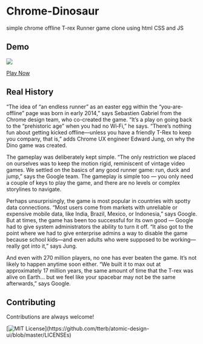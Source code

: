 
# Chrome-Dinosaur

simple chrome offline T-rex Runner game  clone using html CSS and JS



## Demo

![](http://officechai.com/wp-content/uploads/2018/09/Dino_non-birthday_version.gif)

 [Play Now]() 
## Real History

“The idea of “an endless runner” as an easter egg within the “you-are-offline” page was born in early 2014,” says Sebastien Gabriel from the Chrome design team, who co-created the game. “It’s a play on going back to the “prehistoric age” when you had no Wi‑Fi,” he says. “There’s nothing fun about getting kicked offline—unless you have a friendly T-Rex to keep you company, that is,” adds Chrome UX engineer Edward Jung, on why the Dino game was created.

The gameplay was deliberately kept simple. “The only restriction we placed on ourselves was to keep the motion rigid, reminiscent of vintage video games. We settled on the basics of any good runner game: run, duck and jump,” says the Google team. The gameplay is simple too — you only need a couple of keys to play the game, and there are no levels or complex storylines to navigate.

Perhaps unsurprisingly, the game is most popular in countries with spotty data connections. “Most users come from markets with unreliable or expensive mobile data, like India, Brazil, Mexico, or Indonesia,” says Google. But at times, the game has been too successful for its own good — Google had to give system administrators the ability to turn it off. “It also got to the point where we had to give enterprise admins a way to disable the game because school kids—and even adults who were supposed to be working—really got into it,” says Jung.

And even with 270 million players, no one has ever beaten the game. It’s not likely to happen anytime soon either. “We built it to max out at approximately 17 million years, the same amount of time that the T-rex was alive on Earth… but we feel like your spacebar may not be the same afterwards,” says Google.
## Contributing

Contributions are always welcome!



  

[![MIT License](https://img.shields.io/apm/l/atomic-design-ui.svg?)](https://github.com/tterb/atomic-design-ui/blob/master/LICENSEs)
